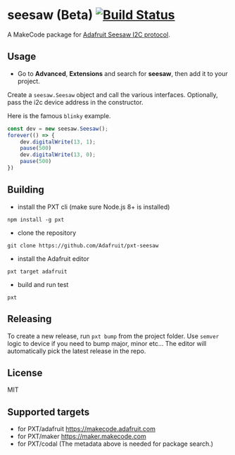 # seesaw (Beta) [![Build Status](https://travis-ci.org/adafruit/pxt-seesaw.svg?branch=master)](https://travis-ci.org/adafruit/pxt-seesaw)

A MakeCode package for [Adafruit Seesaw I2C protocol](https://learn.adafruit.com/adafruit-seesaw-atsamd09-breakout?view=all).

## Usage

* Go to **Advanced**, **Extensions** and search for **seesaw**, then add it to your project.

Create a ``seesaw.Seesaw`` object and call the various interfaces. 
Optionally, pass the i2c device address in the constructor.

Here is the famous ``blinky`` example.
```typescript
const dev = new seesaw.Seesaw();
forever(() => {
    dev.digitalWrite(13, 1);
    pause(500)
    dev.digitalWrite(13, 0);
    pause(500)    
})
```

## Building

* install the PXT cli (make sure Node.js 8+ is installed)

```
npm install -g pxt
```

* clone the repository

```
git clone https://github.com/Adafruit/pxt-seesaw

```

* install the Adafruit editor

```
pxt target adafruit
```

* build and run test

```
pxt
```

## Releasing

To create a new release, run ``pxt bump`` from the project folder. Use ``semver`` logic to device if you need to bump major, minor etc... The editor will automatically pick the latest release in the repo.

## License

MIT

## Supported targets

* for PXT/adafruit https://makecode.adafruit.com
* for PXT/maker https://maker.makecode.com
* for PXT/codal
(The metadata above is needed for package search.)